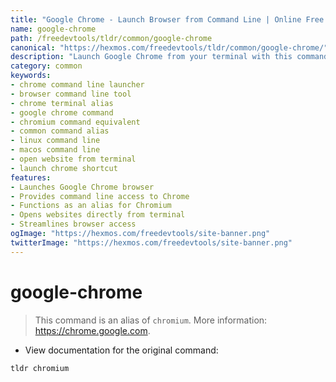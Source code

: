 ```yaml
---
title: "Google Chrome - Launch Browser from Command Line | Online Free DevTools by Hexmos"
name: google-chrome
path: /freedevtools/tldr/common/google-chrome
canonical: "https://hexmos.com/freedevtools/tldr/common/google-chrome/"
description: "Launch Google Chrome from your terminal with this command alias. Easily open websites and manage browser instances. Free online tool, no registration required."
category: common
keywords:
- chrome command line launcher
- browser command line tool
- chrome terminal alias
- google chrome command
- chromium command equivalent
- common command alias
- linux command line
- macos command line
- open website from terminal
- launch chrome shortcut
features:
- Launches Google Chrome browser
- Provides command line access to Chrome
- Functions as an alias for Chromium
- Opens websites directly from terminal
- Streamlines browser access
ogImage: "https://hexmos.com/freedevtools/site-banner.png"
twitterImage: "https://hexmos.com/freedevtools/site-banner.png"
---
```


# google-chrome

> This command is an alias of `chromium`.
> More information: <https://chrome.google.com>.

- View documentation for the original command:

`tldr chromium`
